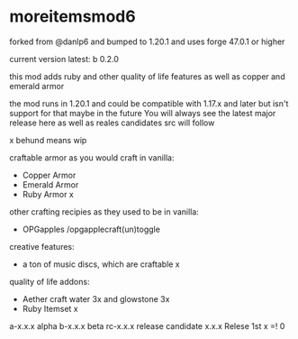 # moreitemsmod6
forked from @danlp6 and bumped to 1.20.1 and uses forge 47.0.1 or higher

current version latest: b 0.2.0


this mod adds ruby and other quality of life features as well as copper and emerald armor


the mod runs in 1.20.1 and could be compatible with 1.17.x and later but isn't support for that maybe in the future 
You will always see the latest major release here as well as reales candidates
src will follow


x behund means wip


craftable armor as you would craft in vanilla:
- Copper Armor
- Emerald Armor
- Ruby Armor x


other crafting recipies as they used to be in vanilla:
- OPGapples /opgapplecraft(un)toggle


creative features:
- a ton of music discs, which are craftable x


quality of life addons:
- Aether craft water 3x and glowstone 3x
- Ruby Itemset x


a-x.x.x alpha
b-x.x.x beta
rc-x.x.x release candidate
x.x.x Relese 1st x =! 0
